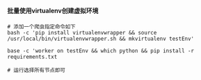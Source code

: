 #### 批量使用virtualenv创建虚拟环境

```shell
# 添加一个爬虫指定命令如下
bash -c 'pip install virtualenvwrapper && source /usr/local/bin/virtualenvwrapper.sh && mkvirtualenv testEnv'

base -c 'worker on testEnv && which python && pip install -r requirements.txt

# 运行选择所有节点即可


```